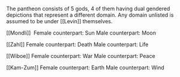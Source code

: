 The pantheon consists of 5 gods, 4 of them having dual gendered depictions that represent a different domain. Any domain unlisted is assumed to be under [[Levin]] themselves. 

[[Mondli]] 
Female counterpart: Sun
Male counterpart: Moon 

[[Zahl]]
Female counterpart: Death
Male counterpart: Life

[[Wiboe]]
Female counterpart: War
Male counterpart: Peace

[[Kam-Zum]]
Female counterpart: Earth
Male counterpart: Wind
